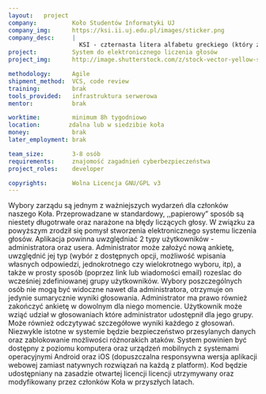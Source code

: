 ```yaml
---
layout:   project
company:          Koło Studentów Informatyki UJ
company_img:      https://ksi.ii.uj.edu.pl/images/sticker.png
company_desc:     |
                    KSI - czternasta litera alfabetu greckiego (który z pewnością poznasz na Wstępie do Teorii Mnogości) na naszej uczelni zyskała szczególne znaczenie. Pod tym symbolem kryje się bowiem Koło Studentów Informatyki UJ - organizacja, którą powinien znać każdy student informatyki (i nie tylko!). Od prawie 40 lat zrzeszamy kreatywne i ciekawe świata osoby, które nie chcą ograniczać się wyłącznie do obowiązkowych zajęć na uczelni.
project:          System do elektronicznego liczenia głosów
project_img:      http://image.shutterstock.com/z/stock-vector-yellow-submarine-98743079.jpg

methodology:      Agile
shipment_method:  VCS, code review
training:         brak
tools_provided:   infrastruktura serwerowa
mentor:           brak

worktime:         minimum 8h tygodniowo
location:        zdalna lub w siedzibie koła
money:            brak
later_employment: brak

team_size:        3-8 osób
requirements:     znajomość zagadnień cyberbezpieczeństwa
project_roles:    developer

copyrights:       Wolna Licencja GNU/GPL v3 
---
```

Wybory zarządu są jednym z ważniejszych wydarzeń dla członków naszego Koła. Przeprowadzane w standardowy, ,,papierowy” sposób są niestety długotrwałe oraz narażone na błędy liczących głosy. W związku za powyższym zrodził się pomysł stworzenia elektronicznego systemu liczenia głosów. 
Aplikacja powinna uwzględniać 2 typy użytkowników - administratora oraz usera. Administrator może założyć nową ankietę,  uwzględnić jej typ (wybór z dostępnych opcji, możliwość wpisania własnych odpowiedzi, jednokrotnego czy wielokrotnego wyboru, itp), a także w prosty sposób (poprzez link lub wiadomości email) rozeslac do wcześniej zdefiniowanej grupy użytkowników. Wybory poszczególnych osób nie mogą być widoczne nawet dla administratora, otrzymuje on jedynie sumarycznie wyniki głosowania. Administrator ma prawo również zakończyć ankietę w dowolnym dla niego momencie. Użytkownik może wziąć udział w głosowaniach które administrator udostępnił dla jego grupy. Może również odczytywać szczegółowe wyniki każdego z głosowań.
Niezwykle istotne w systemie będzie bezpieczeństwo przesylanych danych oraz zablokowanie możliwości różnorakich ataków. System powinien być dostępny z poziomu komputera oraz urządzeń mobilnych z systemami operacyjnymi Android oraz iOS (dopuszczalna responsywna wersja aplikacji webowej zamiast natywnych rozwiązań na każdą z platform). Kod będzie udostępniany na zasadzie otwartej licencji licencji utrzymywany oraz modyfikowany przez członków Koła w przyszłych latach. 
